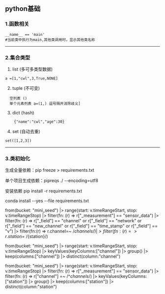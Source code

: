 ## python基础
### 1.函数相关
```
__name__ == 'main'
#当前类中执行为main,其他类调用时，显示其他类名称

```
---
### 2.集合类型
1. list (多可多类型数据)
```
a =[1,"cwl",3,True,NONE]
```
2. tuple (不可变)
```
  空列表 ()
  单个元素列表 a=(1,) 逗号隔开消除歧义]
```
3. dict (hash)
```
    {"name":"cwl","age":30}
```
4. set (自动去重)
```
set([1,2,3])
```
---
### 3.类初始化

生成全量依赖：pip freeze > requirements.txt

单个项目生成依赖：pipreqs ./ --encoding=utf8

安装依赖
pip install -r requirements.txt

conda install --yes --file requirements.txt



from(bucket: "mini_seed")
  |> range(start: v.timeRangeStart, stop: v.timeRangeStop)
  |> filter(fn: (r) => r["_measurement"] == "sensor_data")
  |> filter(fn: (r) => r["_field"] == "channel" or r["_field"] == "network" or r["_field"] == "new_channel" or r["_field"] == "time_stamp" or r["_field"] == "v")
  |> filter(fn:(r) => r.channel=~ /${channels}/)
  |> filter(fn:(r) => r.station=~ /${station}/)

from(bucket: "mini_seed")
|> range(start: v.timeRangeStart, stop: v.timeRangeStop)
|> keyValues(keyColumns:["channel"])
|> group()
|> keep(columns:["channel"])
|> distinct(column:"channel")

from(bucket: "mini_seed")
|> range(start: v.timeRangeStart, stop: v.timeRangeStop)
|> filter(fn: (r) => r["_measurement"] == "sensor_data")
|> filter(fn: (r) => r["channel"] =~ /^${channels}$/)
|> keyValues(keyColumns:["station"])
|> group()
|> keep(columns:["station"])
|> distinct(column:"station")

